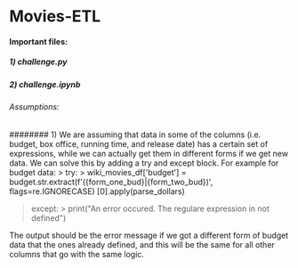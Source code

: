# Movies-ETL
#### Important files:
##### 1) challenge.py
##### 2) challenge.ipynb

###### Assumptions:
######## 1) We are assuming that data in some of the columns (i.e. budget, box office, running time, and release date) has a certain set of expressions, while we can actually get them in different forms if we get new data. We can solve this by adding a try and except block.  For example for budget data:
    > try:
        > wiki_movies_df['budget'] = budget.str.extract(f'({form_one_bud}|{form_two_bud})', flags=re.IGNORECASE)  [0].apply(parse_dollars)
   > except:
       > print("An error occured. The regulare expression in not defined")
 
 The output should be the error message if we got a different form of budget data that the ones already defined, and this will be the same for all other columns that go with the same logic.
